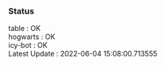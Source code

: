 ### Status


table : OK  
hogwarts : OK  
icy-bot : OK  
Latest Update : 2022-06-04 15:08:00.713555

